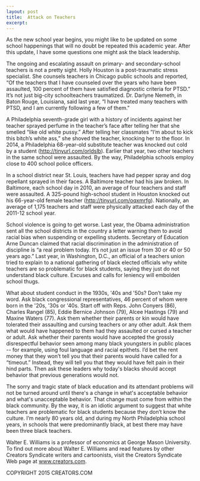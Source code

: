 ```yaml
---
layout: post
title:  Attack on Teachers
excerpt:
---
```


As the new school year begins, you might like to be updated on some school happenings that will no doubt be repeated this academic year. After this update, I have some questions one might ask the black leadership.

The ongoing and escalating assault on primary- and secondary-school teachers is not a pretty sight. Holly Houston is a post-traumatic stress specialist. She counsels teachers in Chicago public schools and reported, “Of the teachers that I have counseled over the years who have been assaulted, 100 percent of them have satisfied diagnostic criteria for PTSD.” It’s not just big-city schoolteachers traumatized. Dr. Darlyne Nemeth, in Baton Rouge, Louisiana, said last year, “I have treated many teachers with PTSD, and I am currently following a few of them."

A Philadelphia seventh-grade girl with a history of incidents against her teacher sprayed perfume in the teacher’s face after telling her that she smelled “like old white pussy.” After telling her classmates “I’m about to kick this bitch’s white ass,” she shoved the teacher, knocking her to the floor. In 2014, a Philadelphia 68-year-old substitute teacher was knocked out cold by a student (http://tinyurl.com/orldslb). Earlier that year, two other teachers in the same school were assaulted. By the way, Philadelphia schools employ close to 400 school police officers.

In a school district near St. Louis, teachers have had pepper spray and dog repellant sprayed in their faces. A Baltimore teacher had his jaw broken. In Baltimore, each school day in 2010, an average of four teachers and staff were assaulted. A 325-pound high-school student in Houston knocked out his 66-year-old female teacher (http://tinyurl.com/oqxmrfg). Nationally, an average of 1,175 teachers and staff were physically attacked each day of the 2011-12 school year.

School violence is going to get worse. Last year, the Obama administration sent all the school districts in the country a letter warning them to avoid racial bias when suspending or expelling students. Secretary of Education Arne Duncan claimed that racial discrimination in the administration of discipline is “a real problem today. It’s not just an issue from 30 or 40 or 50 years ago.” Last year, in Washington, D.C., an official of a teachers union tried to explain to a national gathering of black elected officials why white teachers are so problematic for black students, saying they just do not understand black culture. Excuses and calls for leniency will embolden school thugs.

What about student conduct in the 1930s, '40s and '50s? Don’t take my word. Ask black congressional representatives, 46 percent of whom were born in the '20s, '30s or '40s. Start off with Reps. John Conyers (86), Charles Rangel (85), Eddie Bernice Johnson (79), Alcee Hastings (79) and Maxine Waters (77). Ask them whether their parents or kin would have tolerated their assaulting and cursing teachers or any other adult. Ask them what would have happened to them had they assaulted or cursed a teacher or adult. Ask whether their parents would have accepted the grossly disrespectful behavior seen among many black youngsters in public places -- for example, using foul language and racial epithets. I’d bet the rent money that they won’t tell you that their parents would have called for a “timeout.” Instead, they will tell you that they would have felt pain in their hind parts. Then ask these leaders why today's blacks should accept behavior that previous generations would not.

The sorry and tragic state of black education and its attendant problems will not be turned around until there's a change in what's acceptable behavior and what's unacceptable behavior. That change must come from within the black community. By the way, it is an idiotic argument to suggest that white teachers are problematic for black students because they don’t know the culture. I’m nearly 80 years old, and during my North Philadelphia school years, in schools that were predominantly black, at best there may have been three black teachers.

Walter E. Williams is a professor of economics at George Mason University. To find out more about Walter E. Williams and read features by other Creators Syndicate writers and cartoonists, visit the Creators Syndicate Web page at www.creators.com.

COPYRIGHT 2015 CREATORS.COM